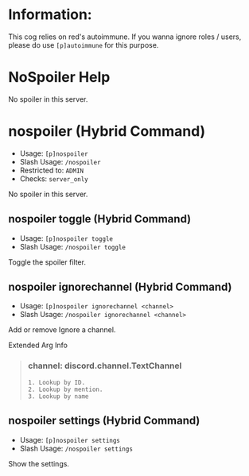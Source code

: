 # Information:
This cog relies on red's autoimmune. If you wanna ignore roles / users, please do use `[p]autoimmune` for this purpose.

# NoSpoiler Help

No spoiler in this server.

# nospoiler (Hybrid Command)
 - Usage: `[p]nospoiler `
 - Slash Usage: `/nospoiler `
 - Restricted to: `ADMIN`
 - Checks: `server_only`

No spoiler in this server.

## nospoiler toggle (Hybrid Command)
 - Usage: `[p]nospoiler toggle `
 - Slash Usage: `/nospoiler toggle `

Toggle the spoiler filter.

## nospoiler ignorechannel (Hybrid Command)
 - Usage: `[p]nospoiler ignorechannel <channel> `
 - Slash Usage: `/nospoiler ignorechannel <channel> `

Add or remove Ignore a channel.

Extended Arg Info
> ### channel: discord.channel.TextChannel
>
>
>     1. Lookup by ID.
>     2. Lookup by mention.
>     3. Lookup by name
>
>
## nospoiler settings (Hybrid Command)
 - Usage: `[p]nospoiler settings `
 - Slash Usage: `/nospoiler settings `

Show the settings.
